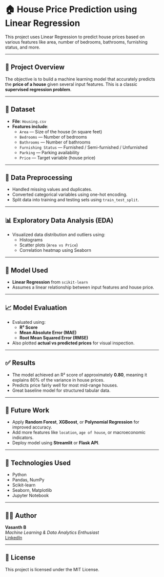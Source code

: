 # 🏠 House Price Prediction using Linear Regression

This project uses Linear Regression to predict house prices based on various features like area, number of bedrooms, bathrooms, furnishing status, and more.

---

## 📌 Project Overview

The objective is to build a machine learning model that accurately predicts the **price of a house** given several input features. This is a classic **supervised regression problem**.

---

## 📂 Dataset

- **File**: `Housing.csv`
- **Features include**:
  - `Area` — Size of the house (in square feet)
  - `Bedrooms` — Number of bedrooms
  - `Bathrooms` — Number of bathrooms
  - `Furnishing Status` — Furnished / Semi-furnished / Unfurnished
  - `Parking` — Parking availability
  - `Price` — Target variable (house price)

---

## 🧹 Data Preprocessing

- Handled missing values and duplicates.
- Converted categorical variables using one-hot encoding.
- Split data into training and testing sets using `train_test_split`.

---

## 📊 Exploratory Data Analysis (EDA)

- Visualized data distribution and outliers using:
  - Histograms
  - Scatter plots (`Area vs Price`)
  - Correlation heatmap using Seaborn

---

## 🤖 Model Used

- **Linear Regression** from `scikit-learn`
- Assumes a linear relationship between input features and house price.

---

## 📈 Model Evaluation

- Evaluated using:
  - **R² Score**
  - **Mean Absolute Error (MAE)**
  - **Root Mean Squared Error (RMSE)**
- Also plotted **actual vs predicted prices** for visual inspection.

---

## ✅ Results

- The model achieved an R² score of approximately **0.80**, meaning it explains 80% of the variance in house prices.
- Predicts price fairly well for most mid-range houses.
- Great baseline model for structured tabular data.

---

## 🔮 Future Work

- Apply **Random Forest**, **XGBoost**, or **Polynomial Regression** for improved accuracy.
- Add more features like `location`, `age of house`, or macroeconomic indicators.
- Deploy model using **Streamlit** or **Flask API**.

---

## 🧰 Technologies Used

- Python
- Pandas, NumPy
- Scikit-learn
- Seaborn, Matplotlib
- Jupyter Notebook

---

## 🧑‍💻 Author

**Vasanth B**  
_Machine Learning & Data Analytics Enthusiast_  
[LinkedIn](www.linkedin.com/in/vasanth-b-050778244) 

---

## 📄 License

This project is licensed under the MIT License.

